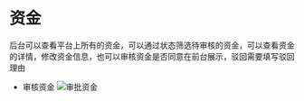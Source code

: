 # 资金
后台可以查看平台上所有的资金，可以通过状态筛选待审核的资金，可以查看资金的详情，修改资金信息，也可以审核资金是否同意在前台展示，驳回需要填写驳回理由
 * 审核资金
![审批资金](https://raw.githubusercontent.com/atlanteem/user_manual_admin/master/atlantis/files/审批资金.gif)
